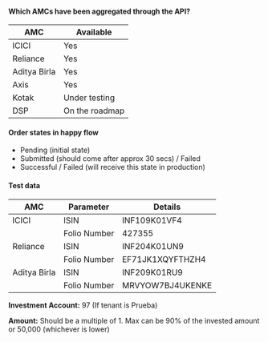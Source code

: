 #### Which AMCs have been aggregated through the API?

| AMC | Available |
|-----|-----------|
| ICICI | Yes |
| Reliance | Yes |
| Aditya Birla | Yes |
| Axis | Yes |
| Kotak | Under testing |
| DSP | On the roadmap |

#### Order states in happy flow
- Pending (initial state)
- Submitted (should come after approx 30 secs) / Failed
- Successful / Failed (will receive this state in production)

#### Test data

| AMC | Parameter | Details |
| --- |-----------|---------|
| ICICI | ISIN | INF109K01VF4 |
| | Folio Number | 427355 |
| Reliance | ISIN | INF204K01UN9 |
| | Folio Number | EF71JK1XQYFTHZH4 |
| Aditya Birla | ISIN | INF209K01RU9 |
| | Folio Number | MRVYOW7BJ4UKENKE |

<p><b>Investment Account:</b> 97 (If tenant is Prueba)</p>
<p><b>Amount:</b> Should be a multiple of 1. Max can be 90% of the invested amount or 50,000 (whichever is lower)</p>


